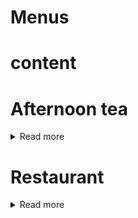 # Menus

# content
# **Afternoon tea**
<details>

<summary> Read more </summary>

*£23.99 per person for adults*

*£12.99 per person for Child under 12*

***to Book:*** 

call: 02382 516 797

Email: reception@botleigh-Grange.com


# Booking: please provide at least 24hr notice 

![image](https://github.com/Botleigh-Grange/Menus/assets/151997230/a82b800b-49ce-44e7-b220-e9cfa6d95c1d)








</details>

# **Restaurant**

<details>

<summary> Read more </summary>

*£10.99 1 course*

*£13.99 2 course*

*£15.99 3 course*

**Above prices exclude "from the grill " and Lunch menu**

to Book: 

call: 02382 516 797

Email: reception@botleigh-Grange.com

![image](https://github.com/Botleigh-Grange/Menus/assets/151997230/e0f0a94a-5a9f-41ca-a541-a18ed3ac7bf5)
![image](https://github.com/Botleigh-Grange/Menus/assets/151997230/addaef27-a181-449a-9ffd-acd47e359b11)
![image](https://github.com/Botleigh-Grange/Menus/assets/151997230/2dee1788-b481-4acc-8e1e-9924744c4be3)






</details>
